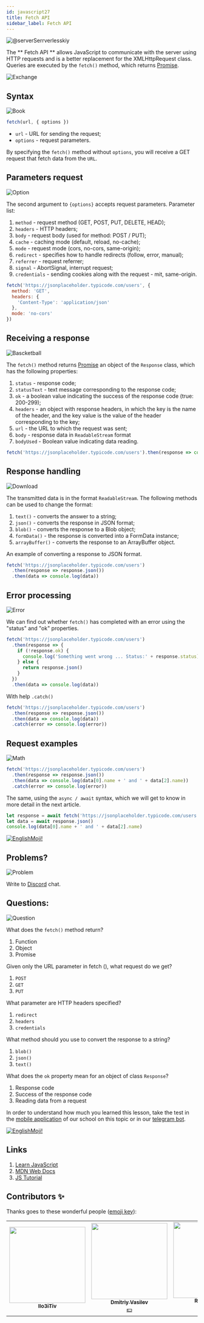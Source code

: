 ```yaml
---
id: javascript27
title: Fetch API
sidebar_label: Fetch API
---
```


![@serverSerrverlesskiy](/img/javascript/headers/28.jpg)

The ** Fetch API ** allows JavaScript to communicate with the server using HTTP requests and is a better replacement for the XMLHttpRequest class. Queries are executed by the `fetch()` method, which returns [Promise](https://jscamp.app/docs/javascript24).

![Exchange](https://media.giphy.com/media/OPQiZUC381IJ8Sh7UY/giphy.gif)

## Syntax

![Book](https://media.giphy.com/media/l0HlOBZcl7sbV6LnO/giphy.gif)

```jsx
fetch(url, { options })
```

- `url` - URL for sending the request;
- `options` - request parameters.

By specifying the `fetch()` method without `options`, you will receive a GET request that fetch data from the `URL`.

## Parameters request

![Option](https://media.giphy.com/media/AazZSBdhIdH9K/giphy.gif)

The second argument to `{options}` accepts request parameters. Parameter list:

1. `method` - request method (GET, POST, PUT, DELETE, HEAD);
2. `headers` - HTTP headers;
3. `body` - request body (used for method: POST / PUT);
4. `cache` - caching mode (default, reload, no-cache);
5. `mode` - request mode (cors, no-cors, same-origin);
6. `redirect` - specifies how to handle redirects (follow, error, manual);
7. `referrer` - request referrer;
8. `signal` - AbortSignal, interrupt request;
9. `credentials` - sending cookies along with the request - mit, same-origin.

```jsx
fetch('https://jsonplaceholder.typicode.com/users', {
  method: 'GET',
  headers: {
    'Content-Type': 'application/json'
  },
  mode: 'no-cors'
})
```

## Receiving a response

![Bascketball](https://media.giphy.com/media/l0MYwdebx8o0XI56E/giphy.gif)

The `fetch()` method returns [Promise](https://jscamp.app/docs/javascript24) an object of the `Response` class, which has the following properties:

1. `status` - response code;
2. `statusText` - text message  corresponding to the response code;
3. `ok` - a boolean value indicating the success of the response code (true: 200-299);
4. `headers` - an object with response headers, in which the key is the name of the header, and the key value is the value of the header corresponding to the key;
5. `url` - the URL to which the request was sent;
6. `body` - response data in `ReadableStream` format
7. `bodyUsed` - Boolean value indicating data reading.

```javascript
fetch('https://jsonplaceholder.typicode.com/users').then(response => console.log(response))
```

## Response handling

![Download](https://media.giphy.com/media/ECoFRCrMgVoQg/giphy.gif)

The transmitted data is in the format `ReadableStream`. The following methods can be used to change the format:

1. `text()` - converts the answer to a string;
2. `json()` - converts the response in JSON format;
3. `blob()` - converts the response to a Blob object;
4. `formData()` - the response is converted into a FormData instance;
5. `arrayBuffer()` - converts the response to an ArrayBuffer object.

An example of converting a response to JSON format.

```jsx
fetch('https://jsonplaceholder.typicode.com/users')
  .then(response => response.json())
  .then(data => console.log(data))
```

## Error processing

![Error](https://media.giphy.com/media/DHBGehJ3FSZEygszX3/giphy.gif)

We can find out whether `fetch()` has completed with an error using the "status" and "ok" properties.

```jsx
fetch('https://jsonplaceholder.typicode.com/users')
  .then(response => {
    if (!response.ok) {
      console.log('Something went wrong ... Status:' + response.status)
    } else {
      return response.json()
    }
  })
  .then(data => console.log(data))
```

With help `.catch()`

```jsx
fetch('https://jsonplaceholder.typicode.com/users')
  .then(response => response.json())
  .then(data => console.log(data))
  .catch(error => console.log(error))
```

## Request examples

![Math](https://media.giphy.com/media/xT1Ra5h24Eliux3UVq/giphy.gif)

```javascript
fetch('https://jsonplaceholder.typicode.com/users')
  .then(response => response.json())
  .then(data => console.log(data[0].name + ' and ' + data[2].name))
  .catch(error => console.log(error))
```

The same, using the `async / await` syntax, which we will get to know in more detail in the next article.

```javascript
let response = await fetch('https://jsonplaceholder.typicode.com/users')
let data = await response.json()
console.log(data[0].name + ' and ' + data[2].name)
```

 [![EnglishMoji!](/img/logo/englishmoji.png)](https://apps.apple.com/kz/app/englishmoji/id6450254885)

## Problems?

![Problem](https://media.giphy.com/media/xTiTnGeUsWOEwsGoG4/giphy.gif)

Write to [Discord](https://discord.gg/6GDAfXn) chat.

## Questions:

![Question](https://media.giphy.com/media/l0HlRnAWXxn0MhKLK/giphy.gif)

What does the `fetch()` method return?

1. Function
2. Object
3. Promise

Given only the URL parameter in fetch (), what request do we get?

1. `POST`
2. `GET`
3. `PUT`

What parameter are HTTP headers specified?

1. `redirect`
2. `headers`
3. `credentials`

What method should you use to convert the response to a string?

1. `blob()`
2. `json()`
3. `text()`

What does the `ok` property mean for an object of class `Response`?

1. Response code
2. Success of the response code
3. Reading data from a request

In order to understand how much you learned this lesson, take the test in the [mobile application](http://onelink.to/njhc95) of our school on this topic or in our [telegram bot](https://t.me/javascriptcamp_bot).

[![EnglishMoji!](/img/logo/englishmoji.png)](https://apps.apple.com/kz/app/englishmoji/id6450254885)

## Links

1. [Learn JavaScript](https://learn.javascript.ru/fetch)
2. [MDN Web Docs](https://developer.mozilla.org/ru/docs/Web/API/Fetch_API/Using_Fetch)
3. [JS Tutorial](https://www.javascripttutorial.net/javascript-fetch-api/)

## Contributors ✨

Thanks goes to these wonderful people ([emoji key](https://allcontributors.org/docs/en/emoji-key)):

<table>
  <tr> 
    <td align="center"><a href="https://github.com/IIo3iTiv"><img src="https://avatars1.githubusercontent.com/u/72025062?v=4?s=200" width="200px;" alt=""/><br /><sub><b>IIo3iTiv</b></sub></a><br /><a href="https://github.com/gHashTag/react-native-village/commits?author=IIo3iTiv" title="Documentation">  </a></td>
    <td align="center"><a href="https://fullstackserverless.github.io/"><img src="https://avatars0.githubusercontent.com/u/6774813?v=4?s=200" width="200px;" alt=""/><br /><sub><b>Dmitriy Vasilev</b></sub></a><br /><a href="#financial-gHashTag" title="Financial">💵</a></td>
    <td align="center"><a href="https://github.com/Resoner2005"><img src="https://avatars1.githubusercontent.com/u/75675814?v=4?s=200" width="200px;" alt=""/><br /><sub><b>Resoner2005</b></sub></a><br /><a href="https://github.com/gHashTag/react-native-village/issues?q=author%3AResoner2005" title="Bug reports">🐛 🎨 🖋</a></td>
    <td align="center"><a href="https://github.com/Navernoss"><img src="https://avatars0.githubusercontent.com/u/75784137?v=4?s=200" width="200px;" alt=""/><br /><sub><b>Navernoss</b></sub></a><br /><a href="#content-Navernoss" title="Content">🖋 🐛 🎨 </a></td>
  </tr>
  
</table>

